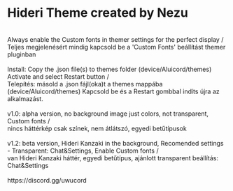 # Hideri Theme created by Nezu 
<br>
Always enable the Custom fonts in themer settings for the perfect display / <br>Teljes megjelenésért mindig kapcsold be a 'Custom Fonts' beállítást themer pluginban<br>
<br>Install: Copy the .json file(s) to themes folder (device/Aluicord/themes) Activate and select Restart button / <br>Telepítés: másold a .json fájl(oka)t a themes mappába (device/Aluicord/themes) Kapcsold be és a Restart gombbal indíts újra az alkalmazást.
<br><br>
v1.0: alpha version, no background image just colors, not transparent, Custom fonts / <br>nincs háttérkép csak színek, nem átlátszó, egyedi betűtípusok<br><br>
v1.2: beta version, Hideri Kanzaki in the background, Recomended settings - Transparent: Chat&Settings, Enable Custom fonts / <br>van Hideri Kanzaki háttér, egyedi betűtípus, ajánlott transparent beállítás: Chat&Settings<br>
<br>
https://discord.gg/uwucord
